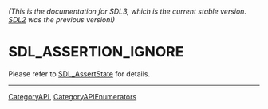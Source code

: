 ###### (This is the documentation for SDL3, which is the current stable version. [SDL2](https://wiki.libsdl.org/SDL2/) was the previous version!)
# SDL_ASSERTION_IGNORE

Please refer to [SDL_AssertState](SDL_AssertState) for details.

----
[CategoryAPI](CategoryAPI), [CategoryAPIEnumerators](CategoryAPIEnumerators)

